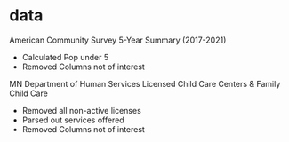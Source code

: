 # data

American Community Survey 5-Year Summary (2017-2021)
* Calculated Pop under 5
* Removed Columns not of interest

MN Department of Human Services Licensed Child Care Centers & Family Child Care
* Removed all non-active licenses
* Parsed out services offered
* Removed Columns not of interest